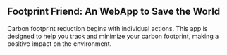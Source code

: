 ## Footprint Friend: An WebApp to Save the World

Carbon footprint reduction begins with individual actions. This app is designed to help you track and minimize your carbon footprint, making a positive impact on the environment.
